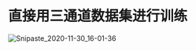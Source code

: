 # 直接用三通道数据集进行训练
![Snipaste_2020-11-30_16-01-36](https://tva4.sinaimg.cn/large/005tpOh1ly1gl79c8fetpj31hc0jrwhi.jpg)
